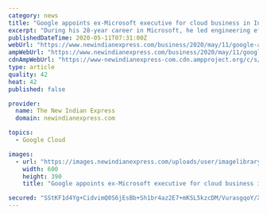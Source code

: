 ```yaml
---
category: news
title: "Google appoints ex-Microsoft executive for cloud business in India"
excerpt: "During his 28-year career in Microsoft, he led engineering efforts across the company's Office, Search, and Windows divisions."
publishedDateTime: 2020-05-11T07:31:00Z
webUrl: "https://www.newindianexpress.com/business/2020/may/11/google-appoints-ex-microsoft-executive-for-cloud-business-in-india-2141925.html"
ampWebUrl: "https://www.newindianexpress.com/business/2020/may/11/google-appoints-ex-microsoft-executive-for-cloud-business-in-india-2141925.amp"
cdnAmpWebUrl: "https://www-newindianexpress-com.cdn.ampproject.org/c/s/www.newindianexpress.com/business/2020/may/11/google-appoints-ex-microsoft-executive-for-cloud-business-in-india-2141925.amp"
type: article
quality: 42
heat: 42
published: false

provider:
  name: The New Indian Express
  domain: newindianexpress.com

topics:
  - Google Cloud

images:
  - url: "https://images.newindianexpress.com/uploads/user/imagelibrary/2020/5/11/w600X390/AP19249633396987.jpg"
    width: 600
    height: 390
    title: "Google appoints ex-Microsoft executive for cloud business in India"

secured: "SStKF1d4Yg+CidvimQ0S6jEsBb+Sh1br4az2E7+mKSL5kzcDM/VurasgqoY/XrVuo/3TcWC/GNJkmh6s+zUFdJddBP759oSrMdWZfBDOUc9JdKEukHCdpxDka6l0DnrrOS43G1hPNmAhn1nd3rbPmCtB+lyL2rieN+3ll+E47v2Eijq5vSoFL1/zWQzrXvF539J/59vwUzPpMa459t9Xkrm6yII/VHnJLoBM0s6VnQixc1P4as1PteJhJRFGh68ejmWJNkW8hROX10sxi9hlCXWRVSVbdu9navIYHUTuiMEZRNFSrEyr+LdUjlMG4urw;08IKVAwVdcW8/zWKTeHEnw=="
---
```


